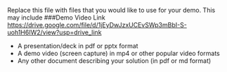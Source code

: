 Replace this file with files that you would like to use for your demo. This may include
###Demo Video Link
https://drive.google.com/file/d/1jEyDwJzxUCEvSWp3mBbI-S-uoh1H6IW2/view?usp=drive_link
- A presentation/deck in pdf or pptx format
- A demo video (screen capture) in mp4 or other popular video formats
- Any other document describing your solution (in pdf or md format)
